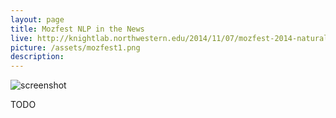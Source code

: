 ```yaml
---
layout: page
title: Mozfest NLP in the News
live: http://knightlab.northwestern.edu/2014/11/07/mozfest-2014-natural-language-processing-in-news/
picture: /assets/mozfest1.png
description: 
---
```


![screenshot]({{page.picture}})

TODO